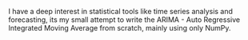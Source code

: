 I have a deep interest in statistical tools like time series analysis and forecasting, its my small attempt to write the ARIMA - Auto Regressive Integrated Moving Average from scratch, mainly using only NumPy.
